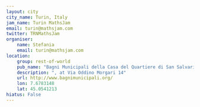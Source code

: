 ```yaml
---
layout: city                                           
city_name: Turin, Italy                                                          
jam_name: Turin MathsJam
email: turin@mathsjam.com
twitter: TRNMathsJam
organiser:
    name: Stefania
    email: turin@mathsjam.com
location:
    group: rest-of-world
    pub_name: "Bagni Municipali della Casa del Quartiere di San Salvario"
    description: ", at Via Oddino Morgari 14"
    url: http://www.bagnimunicipali.org/
    lon: 7.6783148
    lat: 45.0541213
hiatus: False
---
```

